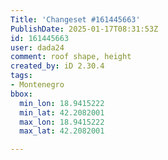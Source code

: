 ```yaml
---
Title: 'Changeset #161445663'
PublishDate: 2025-01-17T08:31:53Z
id: 161445663
user: dada24
comment: roof shape, height
created_by: iD 2.30.4
tags:
- Montenegro
bbox:
  min_lon: 18.9415222
  min_lat: 42.2082001
  max_lon: 18.9415222
  max_lat: 42.2082001

---
```

